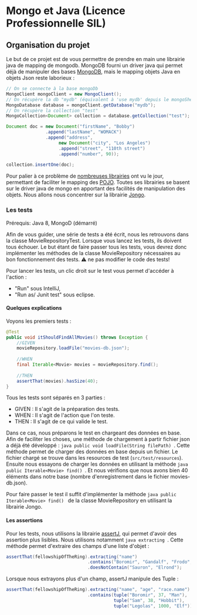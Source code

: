 # Mongo et Java (Licence Professionnelle SIL)

## Organisation du projet

Le but de ce projet est de vous permettre de prendre en main une librairie java de mapping de mongodb.
MongoDB fourni un driver java qui permet déjà de manipuler des bases [MongoDB](http://mongodb.github.io/mongo-java-driver/3.2/driver/getting-started/quick-tour/), mais le mapping objets Java en objets Json reste laborieux :
```java
// On se connecte à la base mongoDb
MongoClient mongoClient = new MongoClient();
// On récupère la db "mydb" (équivalent à 'use mydb' depuis le mongoShell)
MongoDatabase database = mongoClient.getDatabase("mydb");
// On récupère la collection "test" 
MongoCollection<Document> collection = database.getCollection("test");

Document doc = new Document("firstName", "Bobby")
               .append("lastName", "WOMACK")
               .append("address", 
                    new Document("city", "Los Angeles")
                    .append("street", "110th street")
                    .append("number", 90));
                    
collection.insertOne(doc);
```

Pour palier à ce problème de [nombreuses librairies](https://docs.mongodb.org/ecosystem/drivers/java/#pojo-mappers) ont vu le jour, permettant de faciliter le mapping des [POJO](https://fr.wikipedia.org/wiki/Plain_old_Java_object).
Toutes ses librairies se basent sur le driver java de mongo en apportant des facilités de manipulation des objets.
Nous allons nous concentrer sur la librairie [Jongo](http://jongo.org/).

### Les tests

Prérequis:
Java 8, MongoD (démarré)

Afin de vous guider, une série de tests a été écrit, nous les retrouvons dans la classe MovieRepositoryTest.
Lorsque vous lancez les tests, ils doivent tous échouer. 
Le but étant de faire passer tous les tests, vous devrez donc implémenter les méthodes de la classe MovieRepository nécessaires au bon fonctionnement des tests.
:warning: ne pas modifier le code des tests!

Pour lancer les tests, un clic droit sur le test vous permet d'accéder à l'action :

* "Run" sous IntelliJ,
* "Run as/ Junit test" sous eclipse.

#### Quelques explications

Voyons les premiers tests :

```java
@Test
public void itShouldFindAllMovies() throws Exception {
    //GIVEN
    movieRepository.loadFile("movies-db.json");
    
    //WHEN
    final Iterable<Movie> movies = movieRepository.find();
    
    //THEN
    assertThat(movies).hasSize(40);
}
```
Tous les tests sont séparés en 3 parties : 
 
* GIVEN : Il s'agit de la préparation des tests.
* WHEN : Il s'agit de l'action que l'on teste.
* THEN : Il s'agit de ce qui valide le test.

Dans ce cas, nous préparons le test en chargeant des données en base.
Afin de faciliter les choses, une méthode de chargement à partir fichier json a déjà été développé : ```java public void loadFile(String filePath) ```.
Cette méthode permet de charger des données en base depuis un fichier. Le fichier chargé se trouve dans les resources de test (```src/test/resources```).
Ensuite nous essayons de charger les données en utilisant la méthode ```java public Iterable<Movie> find() ```.
Et nous vérifions que nous avons bien 40 éléments dans notre base (nombre d'enregistrement dans le fichier movies-db.json).

Pour faire passer le test il suffit d'implémenter la méthode ```java public Iterable<Movie> find() ``` de la classe MovieRepository en utilisant la librairie Jongo.

#### Les assertions

Pour les tests, nous utilisons la librairie [assertJ](http://joel-costigliola.github.io/assertj/), qui permet d'avoir des assertion plus lisibles.
Nous utilisons notamment ```java extracting ```. Cette méthode permet d'extraire des champs d'une liste d'objet :

```java
assertThat(fellowshipOfTheRing).extracting("name")
                               .contains("Boromir", "Gandalf", "Frodo", "Legolas")
                               .doesNotContain("Sauron", "Elrond");
```

Lorsque nous extrayons plus d'un champ, assertJ manipule des Tuple :

```java
assertThat(fellowshipOfTheRing).extracting("name", "age", "race.name")
                               .contains(tuple("Boromir", 37, "Man"),
                                         tuple("Sam", 38, "Hobbit"),
                                         tuple("Legolas", 1000, "Elf"));
```
